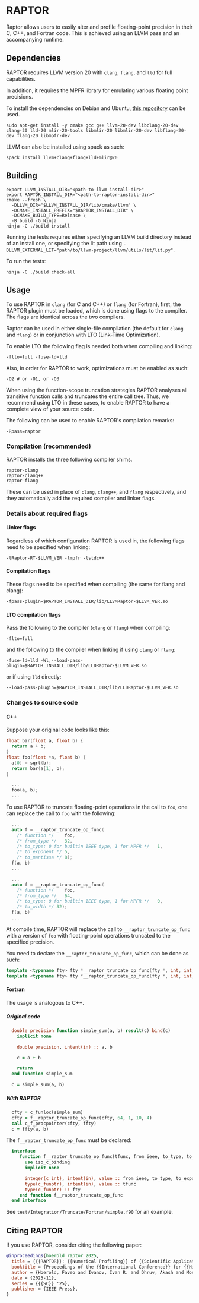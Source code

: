 # RAPTOR

Raptor allows users to easily alter and profile floating-point precision in their C, C++, and Fortran code.
This is achieved using an LLVM pass and an accompanying runtime.


## Dependencies

RAPTOR requires LLVM version 20 with `clang`, `flang`, and `lld` for full capabilities.

In addition, it requires the MPFR library for emulating various floating point precisions.

To install the dependencies on Debian and Ubuntu, [this repository](https://apt.llvm.org/) can be used.
```
sudo apt-get install -y cmake gcc g++ llvm-20-dev libclang-20-dev clang-20 lld-20 mlir-20-tools libmlir-20 libmlir-20-dev libflang-20-dev flang-20 libmpfr-dev
```

LLVM can also be installed using spack as such:
```
spack install llvm+clang+flang+lld+mlir@20
```

## Building

``` shell
export LLVM_INSTALL_DIR="<path-to-llvm-install-dir>"
export RAPTOR_INSTALL_DIR="<path-to-raptor-install-dir>"
cmake --fresh \
  -DLLVM_DIR="$LLVM_INSTALL_DIR/lib/cmake/llvm" \
  -DCMAKE_INSTALL_PREFIX="$RAPTOR_INSTALL_DIR" \
  -DCMAKE_BUILD_TYPE=Release \
  -B build -G Ninja
ninja -C ./build install
```

Running the tests requires either specifying an LLVM build directory instead of an install one, or specifying the lit path using `-DLLVM_EXTERNAL_LIT="path/to/llvm-project/llvm/utils/lit/lit.py"`.

To run the tests:
``` shell
ninja -C ./build check-all
```
## Usage

To use RAPTOR in `clang` (for C and C++) or `flang` (for Fortran), first, the RAPTOR plugin must be loaded, which is done using flags to the compiler.
The flags are identical across the two compilers.

Raptor can be used in either single-file compilation (the default for `clang` and `flang`) or in conjunction with LTO (Link-Time Optimization).

To enable LTO the following flag is needed both when compiling and linking:
``` shell
-flto=full -fuse-ld=lld
```

Also, in order for RAPTOR to work, optimizations must be enabled as such:
``` shell
-O2 # or -O1, or -O3
```

When using the function-scope truncation strategies RAPTOR analyses all transitive function calls and truncates the entire call tree.
Thus, we recommend using LTO in these cases, to enable RAPTOR to have a complete view of your source code.

The following can be used to enable RAPTOR's compilation remarks:
``` shell
-Rpass=raptor
```

### Compilation (recommended)

RAPTOR installs the three following compiler shims.
```
raptor-clang
raptor-clang++
raptor-flang
```

These can be used in place of `clang`, `clang++`, and `flang` respectively, and they automatically add the required compiler and linker flags.

### Details about required flags

#### Linker flags

Regardless of which configuration RAPTOR is used in, the following flags need to be specified when linking:
``` shell
-lRaptor-RT-$LLVM_VER -lmpfr -lstdc++
```

#### Compilation flags

These flags need to be specified when compiling (the same for flang and clang):

``` shell
-fpass-plugin=$RAPTOR_INSTALL_DIR/lib/LLVMRaptor-$LLVM_VER.so
```


#### LTO compilation flags

Pass the following to the compiler (`clang` or `flang`) when compiling:

``` shell
-flto=full
```

and the following to the compiler when linking if using `clang` or `flang`:

``` shell
-fuse-ld=lld -Wl,--load-pass-plugin=$RAPTOR_INSTALL_DIR/lib/LLDRaptor-$LLVM_VER.so
```

or if using `lld` directly:
``` shell
--load-pass-plugin=$RAPTOR_INSTALL_DIR/lib/LLDRaptor-$LLVM_VER.so
```

### Changes to source code

#### C++

Suppose your original code looks like this:
``` c++
float bar(float a, float b) {
  return a + b;
}
float foo(float *a, float b) {
  a[0] = sqrt(b);
  return bar(a[1], b);
}

  ...
  foo(a, b);
  ...
```

To use RAPTOR to truncate floating-point operations in the call to `foo`, one can replace the call to `foo` with the following:
``` c++
  ...
  auto f = __raptor_truncate_op_func(
    /* function */    foo,
    /* from_type */   32,
    /* to_type: 0 for builtin IEEE type, 1 for MPFR */   1,
    /* to_exponent */ 5,
    /* to_mantissa */ 8);
  f(a, b)
  ...
```

``` c++
  ...
  auto f = __raptor_truncate_op_func(
    /* function */    foo,
    /* from_type */   64,
    /* to_type: 0 for builtin IEEE type, 1 for MPFR */   0,
    /* to_width */ 32);
  f(a, b)
  ...
```

At compile time, RAPTOR will replace the call to `__raptor_truncate_op_func` with a version of `foo` with floating-point operations truncated to the specified precision.


You need to declare the `__raptor_truncate_op_func`, which can be done as such:
``` c++
template <typename fty> fty *__raptor_truncate_op_func(fty *, int, int, int, int);
template <typename fty> fty *__raptor_truncate_op_func(fty *, int, int, int);
```

#### Fortran

The usage is analogous to C++.

##### Original code

``` f90
  double precision function simple_sum(a, b) result(c) bind(c)
    implicit none

    double precision, intent(in) :: a, b

    c = a + b

    return
  end function simple_sum
```

``` f90
  c = simple_sum(a, b)
```

##### With RAPTOR

``` f90
  cfty = c_funloc(simple_sum)
  cfty = f__raptor_truncate_op_func(cfty, 64, 1, 10, 4)
  call c_f_procpointer(cfty, ffty)
  c = ffty(a, b)
```

The `f__raptor_truncate_op_func` must be declared:

``` f90
  interface
     function f__raptor_truncate_op_func(tfunc, from_ieee, to_type, to_exponent, to_significand) result (fty) bind (c)
       use iso_c_binding
       implicit none

       integer(c_int), intent(in), value :: from_ieee, to_type, to_exponent, to_significand
       type(c_funptr), intent(in), value :: tfunc
       type(c_funptr) :: fty
     end function f__raptor_truncate_op_func
  end interface
```

See `test/Integration/Truncate/Fortran/simple.f90` for an example.


## Citing RAPTOR

If you use RAPTOR, consider citing the following paper:

``` bibtex
@inproceedings{hoerold_raptor_2025,
  title = {{{RAPTOR}}: {{Numerical Profiling}} of {{Scientific Applications}}},
  booktitle = {Proceedings of the {{International Conference}} for {{High Performance Computing}}, {{Networking}}, {{Storage}} and {{Analysis}}},
  author = {Hoerold, Faveo and Ivanov, Ivan R. and Dhruv, Akash and Moses, William S. and Dubey, Anshu and Wahib, Mohamed and Domke, Jens},
  date = {2025-11},
  series = {{{SC}} '25},
  publisher = {IEEE Press},
}
```
